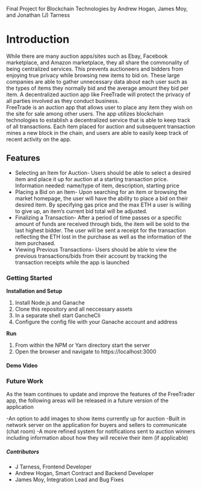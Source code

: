 Final Project for Blockchain Technologies by Andrew Hogan, James Moy, and Jonathan (J) Tarness

# **Introduction**
  While there are many auction apps/sites such as Ebay, Facebook marketplace, and Amazon marketplace, they all share the commonality of being centralized services. This prevents auctioneers and bidders from enjoying true privacy while browsing new items to bid on. These large companies are able to gather unnecessary data about each user such as the types of items they normally bid and the average amount they bid per item. A decentralized auction app like FreeTrade will protect the privacy of all parties involved as they conduct business.  
  FreeTrade is an auction app that allows user to place any item they wish on the site for sale among other users. The app utilizes blockchain technologies to establish a decentralized service that is able to keep track of all transactions. Each item placed for auction and subsequent transaction mines a new block in the chain, and users are able to easily keep track of recent activity on the app. 
## **Features**
- Selecting an Item for Auction-
Users should be able to select a desired item and place it up for auction at a starting transaction price. Information needed: name/type of item, description, starting price 
- Placing a Bid on an Item-
Upon searching for an item or browsing the market homepage, the user will have the ability to    place a bid on their desired item. By specifying gas price and the max ETH a user is willing to give up, an item’s current bid total will be adjusted. 
- Finalizing a Transaction-
After a period of time passes or a specific amount of funds are received through bids, the item will be sold to the last highest bidder. The user will be sent a receipt for the transaction reflecting the ETH lost in the purchase as well as the information of the item purchased. 
- Viewing Previous Transactions-
Users should be able to view the previous transactions/bids from their account by tracking the transaction receipts while the app is launched 
### **Getting Started**
**Installation and Setup**
1. Install Node.js and Ganache
2. Clone this repository and all neccessary assets
3. In a separate shell start GancheCli
4. Configure the config file with your Ganache account and address

**Run**
1. From within the NPM or Yarn directory start the server
2. Open the browser and navigate to https://localhost:3000
#### **Demo Video**

### **Future Work**
As the team continues to update and improve the features of the FreeTrader app, the following areas will be released in a future version of the application

-An option to add images to show items currently up for auction
-Built in network server on the application for buyers and sellers to communicate (chat room)
-A more refined system for notifications sent to auction winners including information about how they will receive their item (if applicable)


##### **Contributors**
- J Tarness, Frontend Developer
- Andrew Hogan, Smart Contract and Backend Developer 
- James Moy, Integration Lead and Bug Fixes
